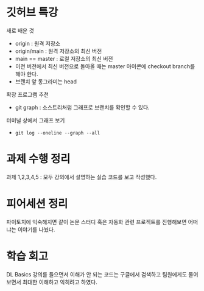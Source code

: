 # 깃허브 특강

새로 배운 것
- origin : 원격 저장소
- origin/main : 원격 저장소의 최신 버전
- main == master : 로컬 저장소의 최신 버전
- 이전 버전에서 최신 버전으로 돌아올 때는 master 아이콘에 checkout branch를 해야 한다.
- 브랜치 앞 동그라미는 head


확장 프로그램 추천
- git graph : 소스트리처럼 그래프로 브랜치를 확인할 수 있다.

터미널 상에서 그래프 보기
- `git log --oneline --graph --all`

# 과제 수행 정리

과제 1,2,3,4,5 : 모두 강의에서 설명하는 실습 코드를 보고 작성했다. 


# 피어세션 정리

파이토치에 익숙해지면 같이 논문 스터디 혹은 자동화 관련 프로젝트를 진행해보면 어떠냐는 이야기를 나눴다.


# 학습 회고

DL Basics 강의를 들으면서 이해가 안 되는 코드는 구글에서 검색하고 팀원에게도 물어보면서 최대한 이해하고 익히려고 하였다.
